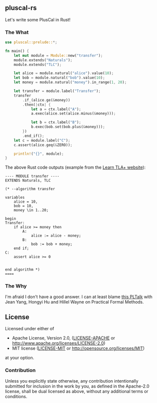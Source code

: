 ## pluscal-rs

Let's write some PlusCal in Rust! 

### The What

```rust
use pluscal::prelude::*;

fn main() {
    let mut module = Module::new("transfer");
    module.extends("Naturals");
    module.extends("TLC");

    let alice = module.natural("alice").value(10);
    let bob = module.natural("bob").value(10);
    let money = module.natural("money").in_range(1, 20);

    let transfer = module.label("Transfer");
    transfer
        .if_(alice.ge(&money))
        .then(|ctx| {
            let a = ctx.label("A");
            a.exec(alice.set(alice.minus(&money)));

            let b = ctx.label("B");
            b.exec(bob.set(bob.plus(&money)));
        })
        .end_if();
    let c = module.label("C");
    c.assert(alice.geq(&ZERO));

    println!("{}", module);
}

```

The above Rust code outputs (example from the [Learn TLA+ website](https://learntla.com/introduction/example/)):

```pluscal
---- MODULE transfer ----
EXTENDS Naturals, TLC

(* --algorithm transfer

variables
    alice = 10,
    bob = 10,
    money \in 1..20;

begin
Transfer:
    if alice >= money then
        A:
            alice := alice - money;
        B:
            bob := bob + money;
    end if;
C:
    assert alice >= 0


end algorithm *)
====
```

### The Why

I'm afraid I don't have a good answer. I can at least blame [this PLTalk](https://www.twitch.tv/videos/682775459) with Jean Yang, Hongyi Hu and Hillel Wayne on Practical Formal Methods.


## License

Licensed under either of

 * Apache License, Version 2.0, ([LICENSE-APACHE](LICENSE-APACHE) or http://www.apache.org/licenses/LICENSE-2.0)
 * MIT license ([LICENSE-MIT](LICENSE-MIT) or http://opensource.org/licenses/MIT)

at your option.

### Contribution

Unless you explicitly state otherwise, any contribution intentionally submitted for inclusion in the work by you, as defined in the Apache-2.0 license, shall be dual licensed as above, without any additional terms or conditions.
